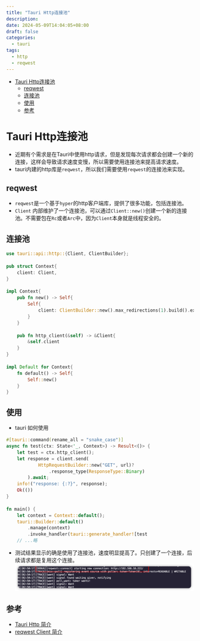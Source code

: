 ```yaml
---
title: "Tauri Http连接池"
description: 
date: 2024-05-09T14:04:05+08:00
draft: false
categories:
  - tauri
tags:
  - http
  - reqwest
---
```

<!--more-->

- [Tauri Http连接池](#tauri-http连接池)
  - [reqwest](##reqwest)
  - [连接池](##连接池)
  - [使用](##使用)
  - [参考](##参考)

# Tauri Http连接池
- 近期有个需求是在Tauri中使用http请求，但是发现每次请求都会创建一个新的连接，这样会导致请求速度变慢，所以需要使用连接池来提高请求速度。
- tauri内建的http库是`reqwest`，所以我们需要使用`reqwest`的连接池来实现。

## reqwest
- `reqwest`是一个基于`hyper`的http客户端库，提供了很多功能，包括连接池。
- `Client` 内部维护了一个连接池，可以通过`Client::new()`创建一个新的连接池。不需要包在`Rc`或者`Arc`中，因为`Client`本身就是线程安全的。

## 连接池

```rust
use tauri::api::http::{Client, ClientBuilder};

pub struct Context{
    client: Client,
}

impl Context{
    pub fn new() -> Self{
        Self{
            client: ClientBuilder::new().max_redirections(1).build().expect("Unable to create http client")
        }
    }
    
    pub fn http_client(&self) -> &Client{
        &self.client
    }
}

impl Default for Context{
    fn default() -> Self{
        Self::new()
    }
}

```

## 使用
- tauri 如何使用

```rust
#[tauri::command(rename_all = "snake_case")]
async fn test(ctx: State<'_, Context>) -> Result<()> {
    let test = ctx.http_client();
    let response = client.send(
            HttpRequestBuilder::new("GET", url)?
                .response_type(ResponseType::Binary)
        ).await;
    info!("response: {:?}", response);
    Ok(())
}

fn main() {
    let context = Context::default();
    tauri::Builder::default()
        .manage(context)
        .invoke_handler(tauri::generate_handler![test
    // ...略
```

- 测试结果显示的确是使用了连接池，速度明显提高了。只创建了一个连接，后续请求都是复用这个连接。
![alt text](/images/tauri-http.png)

## 参考
- [Tauri Http 简介](https://docs.rs/tauri/latest/tauri/api/http/index.html)
- [reqwest Client 简介](https://docs.rs/reqwest/latest/reqwest/struct.Client.html)